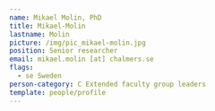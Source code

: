 ```yaml
---
name: Mikael Molin, PhD
title: Mikael-Molin
lastname: Molin
picture: /img/pic_mikael-molin.jpg
position: Senior researcher
email: mikael.molin [at] chalmers.se
flags:
  - se Sweden
person-category: C Extended faculty group leaders
template: people/profile
---
```

